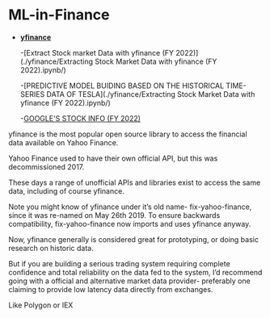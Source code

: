 # ML-in-Finance


- [**yfinance**](./yfinance/)
       
  -[Extract Stock market Data with yfinance (FY 2022)](./yfinance/Extracting Stock Market Data with yfinance (FY 2022).ipynb/)
       
  -[PREDICTIVE MODEL BUIDING BASED ON THE HISTORICAL TIME-SERIES DATA OF TESLA](./yfinance/Extracting Stock Market Data with yfinance (FY 2022).ipynb/)
       
  -[GOOGLE'S STOCK INFO (FY 2022)](./yfinance/google_stock_Info_FY22.csv/)
       

yfinance is the most popular open source library to access the financial data available on Yahoo Finance.

Yahoo Finance used to have their own official API, but this was decommissioned 2017.

These days a range of unofficial APIs and libraries exist to access the same data, including of course yfinance.

Note you might know of yfinance under it’s old name- fix-yahoo-finance, since it was re-named on May 26th 2019. To ensure backwards compatibility, fix-yahoo-finance now imports and uses yfinance anyway.

Now, yfinance generally is considered great for prototyping, or doing basic research on historic data.

But if you are building a serious trading system requiring complete confidence and total reliability on the data fed to the system, I’d recommend going with a official and alternative market data provider- preferably one claiming to provide low latency data directly from exchanges.

Like Polygon or IEX


   
